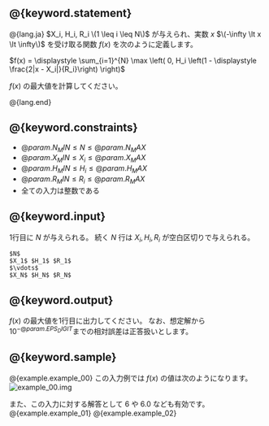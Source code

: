 ## @{keyword.statement}

@{lang.ja}
$X_i, H_i, R_i \(1 \leq i \leq N\)$ が与えられ、実数 $x$ $\(-\infty \lt x \lt \infty\)$ を受け取る関数 $f(x)$ を次のように定義します。

$f(x) = \displaystyle \sum_{i=1}^{N} \max \left( 0, H_i \left(1 - \displaystyle \frac{2|x - X_i|}{R_i}\right) \right)$

$f(x)$ の最大値を計算してください。

@{lang.end}

## @{keyword.constraints}

- $@{param.N_MIN} \leq N \leq @{param.N_MAX}$
- $@{param.X_MIN} \leq X_i \leq @{param.X_MAX}$
- $@{param.H_MIN} \leq H_i \leq @{param.H_MAX}$
- $@{param.R_MIN} \leq R_i \leq @{param.R_MAX}$
- 全ての入力は整数である

## @{keyword.input}
1行目に $N$ が与えられる。
続く $N$ 行は $X_i,H_i,R_i$ が空白区切りで与えられる。

```
$N$
$X_1$ $H_1$ $R_1$
$\vdots$
$X_N$ $H_N$ $R_N$
```

## @{keyword.output}

$f(x)$ の最大値を1行目に出力してください。
なお、想定解から$10^{-@{param.EPS_DIGIT}}$までの相対誤差は正答扱いとします。

## @{keyword.sample}
@{example.example_00}
この入力例では $f(x)$ の値は次のようになります。  
<img src="https://judgeapi.u-aizu.ac.jp/resources/images/73c530f1e9b3e44100f8ea9e502a0f0e.png" alt="example_00.img">

また、この入力に対する解答として $6$ や $6.0$ なども有効です。
@{example.example_01}
@{example.example_02}
